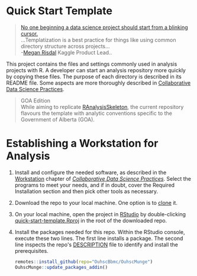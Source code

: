 # Quick Start Template

> [No one beginning a data science project should start from a blinking cursor.](https://towardsdatascience.com/better-collaborative-data-science-d2006b9c0d39) <br/>...Templatization is a best practice for things like using common directory structure across projects...<br/> -[Megan Risdal](https://towardsdatascience.com/@meganrisdal) Kaggle Product Lead..

This project contains the files and settings commonly used in analysis projects with R. A developer can start an analysis repository more quickly by copying these files. The purpose of each directory is described in its README file. Some aspects are more thoroughly described in [Collaborative Data Science Practices](https://ouhscbbmc.github.io/data-science-practices-1/).

> GOA Edition <br/> While aiming to replicate [RAnalysisSkeleton](https://github.com/wibeasley/RAnalysisSkeleton), the current repository flavours the template with analytic conventions specific to the Government of Alberta (GOA).

# Establishing a Workstation for Analysis

1.  Install and configure the needed software, as described in the [Workstation](https://ouhscbbmc.github.io/data-science-practices-1/workstation.html) chapter of [*Collaborative Data Science Practices*](https://ouhscbbmc.github.io/data-science-practices-1/). Select the programs to meet your needs, and if in doubt, cover the Required Installation section and then pick other tools as necessary.

2.  Download the repo to your local machine. One option is to [clone](https://docs.github.com/en/free-pro-team@latest/github/creating-cloning-and-archiving-repositories/cloning-a-repository) it.

3.  On your local machine, open the project in [RStudio](https://rstudio.com/products/rstudio/) by double-clicking [quick-start-template.Rproj](quick-start-template.Rproj) in the root of the downloaded repo.

4.  Install the packages needed for this repo. Within the RStudio console, execute these two lines. The first line installs a package. The second line inspects the repo's [DESCRIPTION](DESCRIPTION) file to identify and install the prerequisites.

    ``` r
    remotes::install_github(repo="OuhscBbmc/OuhscMunge")
    OuhscMunge::update_packages_addin()
    ```
